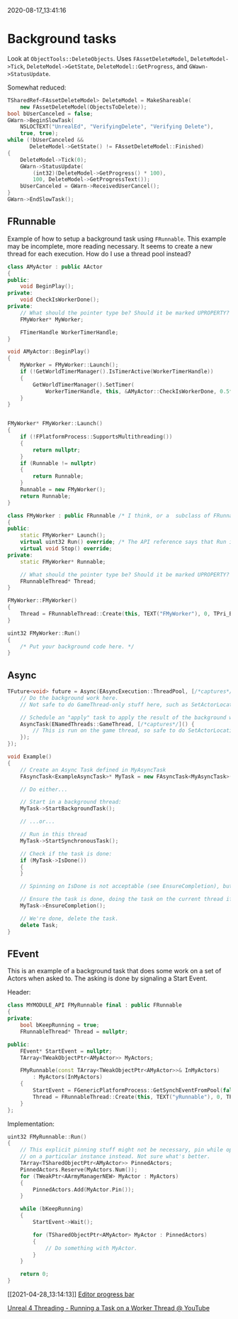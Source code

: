 2020-08-17_13:41:16

# Background tasks

Look at `ObjectTools::DeleteObjects`.
Uses `FAssetDeleteModel`, `DeleteModel->Tick`, `DeleteModel->GetState`, `DeleteModel::GetProgress`, and `GWawn->StatusUpdate`.

Somewhat reduced:
```c++
TSharedRef<FAssetDeleteModel> DeleteModel = MakeShareable(
    new FAssetDeleteModel(ObjectsToDelete));
bool bUserCanceled = false;
GWarn->BeginSlowTask(
    NSLOCTEXT("UnrealEd", "VerifyingDelete", "Verifying Delete"),
    true, true);
while (!bUserCanceled && 
       DeleteModel->GetState() != FAssetDeleteModel::Finished)
{
    DeleteModel->Tick(0);
    GWarn->StatusUpdate(
        (int32)(DeleteModel->GetProgress() * 100),
        100, DeleteModel->GetProgressText());
    bUserCanceled = GWarn->ReceivedUserCancel();
}
GWarn->EndSlowTask();
```

## FRunnable

Example of how to setup a background task using `FRunnable`.
This example may be incomplete, more reading necessary.
It seems to create a new thread for each execution. How do I use a thread pool instead?
```cpp
class AMyActor : public AActor
{
public:
    void BeginPlay();
private:
    void CheckIsWorkerDone();
private:
    // What should the pointer type be? Should it be marked UPROPERTY?
    FMyWorker* MyWorker;

    FTimerHandle WorkerTimerHandle;
}

void AMyActor::BeginPlay()
{
    MyWorker = FMyWorker::Launch();
    if (!GetWorldTimerManager().IsTimerActive(WorkerTimerHandle))
    {
        GetWorldTimerManager().SetTimer(
            WorkerTimerHandle, this, &AMyActor::CheckIsWorkerDone, 0.5f, true);
    }
}


FMyWorker* FMyWorker::Launch()
{
    if (!FPlatformProcess::SupportsMultithreading())
    {
        return nullptr;
    }
    if (Runnable != nullptr)
    {
        return Runnable;
    }
    Runnable = new FMyWorker(); 
    return Runnable;
}

class FMyWorker : public FRunnable /* I think, or a  subclass of FRunnable. */
{
public:
    static FMyWorker* Launch();
    virtual uint32 Run() override; /* The API reference says that Run isn't virtual. Odd. */
    virtual void Stop() override;
private:
    static FMyWorker* Runnable;

    // What should the pointer type be? Should it be marked UPROPERTY?
    FRunnableThread* Thread;
}

FMyWorker::FMyWorker()
{ 
    Thread = FRunnableThread::Create(this, TEXT("FMyWorker"), 0, TPri_BelowNormal);
}

uint32 FMyWorker::Run()
{
    /* Put your background code here. */
}
```


## Async

```cpp
TFuture<void> future = Async(EAsyncExecution::ThreadPool, [/*captures*/]() {
    // Do the background work here.
    // Not safe to do GameThread-only stuff here, such as SetActorLocation.

    // Schedule an "apply" task to apply the result of the background work onto any U-objects.
    AsyncTask(ENamedThreads::GameThread, [/*captures*/]() {
        // This is run on the game thread, so safe to do SetActorLocation and such.
    });
});
```

```cpp
void Example()
{
    // Create an Async Task defined in MyAsyncTask
    FAsyncTask<ExampleAsyncTask>* MyTask = new FAsyncTask<MyAsyncTask>(5);

    // Do either...

    // Start in a background thread:
    MyTask->StartBackgroundTask();

    // ...or...

    // Run in this thread
    MyTask->StartSynchronousTask();

    // Check if the task is done:
    if (MyTask->IsDone())
    {
    }

    // Spinning on IsDone is not acceptable (see EnsureCompletion), but it is ok to check once a frame.

    // Ensure the task is done, doing the task on the current thread if it has not been started, waiting until completion in all cases.
    MyTask->EnsureCompletion();

    // We're done, delete the task.
    delete Task;
}
```


## FEvent

This is an example of a background task that does some work on a set of Actors when asked to.
The asking is done by signaling a Start Event.

Header:
```cpp
class MYMODULE_API FMyRunnable final : public FRunnable
{
private:
    bool bKeepRunning = true;
    FRunnableThread* Thread = nullptr;

public:
    FEvent* StartEvent = nullptr;
    TArray<TWeakObjectPtr<AMyActor>> MyActors;

    FMyRunnable(const TArray<TWeakObjectPtr<AMyActor>>& InMyActors)
        : MyActors(InMyActors)
    {
        StartEvent = FGenericPlatformProcess::GetSynchEventFromPool(false);
        Thread = FRunnableThread::Create(this, TEXT("yRunnable"), 0, TPri_Normal);
    }
};
```

Implementation:
```cpp
uint32 FMyRunnable::Run()
{
    // This explicit pinning stuff might not be necessary, pin while operating
    // on a particular instance instead. Not sure what's better.
    TArray<TSharedObjectPtr<AMyActor>> PinnedActors;
    PinnedActors.Reserve(MyActors.Num());
    for (TWeakPtr<AArmyManagerNEW> MyActor : MyActors)
    {
        PinnedActors.Add(MyActor.Pin());
    }

    while (bKeepRunning)
    {
        StartEvent->Wait();

        for (TSharedObjectPtr<AMyActor> MyActor : PinnedActors)
        {
            // Do something with MyActor.
        }
    }

    return 0;
}
```

[[2021-04-28_13:14:13]] [Editor progress bar](./Editor%20progress%20bar.md)  


[Unreal 4 Threading - Running a Task on a Worker Thread @ YouTube](https://www.youtube.com/watch?v=1lBadANnJaw)  

